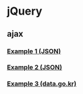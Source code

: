 # jQuery
## ajax
### [Example 1 (JSON)](https://tayaki71751.github.io/gukbi/java/jsp/86ajax/src/main/webapp/11-json(1).html)
### [Example 2 (JSON)](https://tayaki71751.github.io/gukbi/java/jsp/86ajax/src/main/webapp/12-json(2).html)
### [Example 3 (data.go.kr)](https://tayaki71751.github.io/gukbi/java/jsp/86ajax/src/main/webapp/13weather.html)